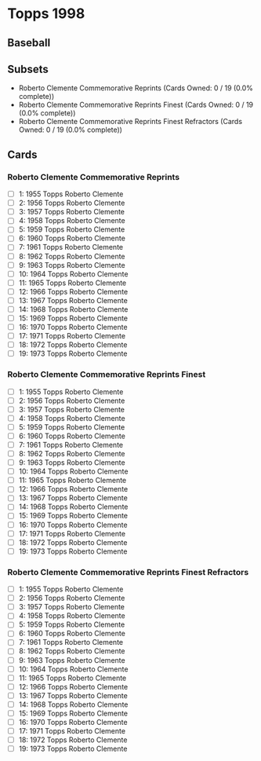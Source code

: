 # Topps 1998 
## Baseball

## Subsets

- Roberto Clemente Commemorative Reprints  (Cards Owned: 0 / 19 (0.0% complete))
- Roberto Clemente Commemorative Reprints Finest  (Cards Owned: 0 / 19 (0.0% complete))
- Roberto Clemente Commemorative Reprints Finest Refractors  (Cards Owned: 0 / 19 (0.0% complete))

## Cards

### Roberto Clemente Commemorative Reprints
- [ ] 1: 1955 Topps Roberto Clemente<br>
- [ ] 2: 1956 Topps Roberto Clemente<br>
- [ ] 3: 1957 Topps Roberto Clemente<br>
- [ ] 4: 1958 Topps Roberto Clemente<br>
- [ ] 5: 1959 Topps Roberto Clemente<br>
- [ ] 6: 1960 Topps Roberto Clemente<br>
- [ ] 7: 1961 Topps Roberto Clemente<br>
- [ ] 8: 1962 Topps Roberto Clemente<br>
- [ ] 9: 1963 Topps Roberto Clemente<br>
- [ ] 10: 1964 Topps Roberto Clemente<br>
- [ ] 11: 1965 Topps Roberto Clemente<br>
- [ ] 12: 1966 Topps Roberto Clemente<br>
- [ ] 13: 1967 Topps Roberto Clemente<br>
- [ ] 14: 1968 Topps Roberto Clemente<br>
- [ ] 15: 1969 Topps Roberto Clemente<br>
- [ ] 16: 1970 Topps Roberto Clemente<br>
- [ ] 17: 1971 Topps Roberto Clemente<br>
- [ ] 18: 1972 Topps Roberto Clemente<br>
- [ ] 19: 1973 Topps Roberto Clemente<br>
### Roberto Clemente Commemorative Reprints Finest
- [ ] 1: 1955 Topps Roberto Clemente<br>
- [ ] 2: 1956 Topps Roberto Clemente<br>
- [ ] 3: 1957 Topps Roberto Clemente<br>
- [ ] 4: 1958 Topps Roberto Clemente<br>
- [ ] 5: 1959 Topps Roberto Clemente<br>
- [ ] 6: 1960 Topps Roberto Clemente<br>
- [ ] 7: 1961 Topps Roberto Clemente<br>
- [ ] 8: 1962 Topps Roberto Clemente<br>
- [ ] 9: 1963 Topps Roberto Clemente<br>
- [ ] 10: 1964 Topps Roberto Clemente<br>
- [ ] 11: 1965 Topps Roberto Clemente<br>
- [ ] 12: 1966 Topps Roberto Clemente<br>
- [ ] 13: 1967 Topps Roberto Clemente<br>
- [ ] 14: 1968 Topps Roberto Clemente<br>
- [ ] 15: 1969 Topps Roberto Clemente<br>
- [ ] 16: 1970 Topps Roberto Clemente<br>
- [ ] 17: 1971 Topps Roberto Clemente<br>
- [ ] 18: 1972 Topps Roberto Clemente<br>
- [ ] 19: 1973 Topps Roberto Clemente<br>
### Roberto Clemente Commemorative Reprints Finest Refractors
- [ ] 1: 1955 Topps Roberto Clemente<br>
- [ ] 2: 1956 Topps Roberto Clemente<br>
- [ ] 3: 1957 Topps Roberto Clemente<br>
- [ ] 4: 1958 Topps Roberto Clemente<br>
- [ ] 5: 1959 Topps Roberto Clemente<br>
- [ ] 6: 1960 Topps Roberto Clemente<br>
- [ ] 7: 1961 Topps Roberto Clemente<br>
- [ ] 8: 1962 Topps Roberto Clemente<br>
- [ ] 9: 1963 Topps Roberto Clemente<br>
- [ ] 10: 1964 Topps Roberto Clemente<br>
- [ ] 11: 1965 Topps Roberto Clemente<br>
- [ ] 12: 1966 Topps Roberto Clemente<br>
- [ ] 13: 1967 Topps Roberto Clemente<br>
- [ ] 14: 1968 Topps Roberto Clemente<br>
- [ ] 15: 1969 Topps Roberto Clemente<br>
- [ ] 16: 1970 Topps Roberto Clemente<br>
- [ ] 17: 1971 Topps Roberto Clemente<br>
- [ ] 18: 1972 Topps Roberto Clemente<br>
- [ ] 19: 1973 Topps Roberto Clemente<br>
